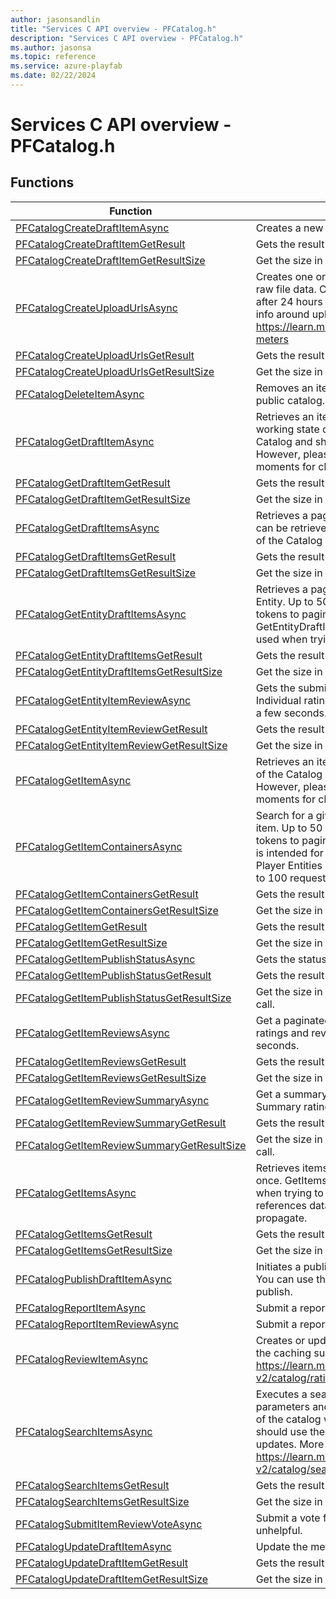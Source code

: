 ```yaml
---
author: jasonsandlin
title: "Services C API overview - PFCatalog.h"
description: "Services C API overview - PFCatalog.h"
ms.author: jasonsa
ms.topic: reference
ms.service: azure-playfab
ms.date: 02/22/2024
---
```


# Services C API overview - PFCatalog.h

  
## Functions  

| Function | Description |  
| --- | --- |  
| [PFCatalogCreateDraftItemAsync](functions/pfcatalogcreatedraftitemasync.md) | Creates a new item in the working catalog using provided metadata. |  
| [PFCatalogCreateDraftItemGetResult](functions/pfcatalogcreatedraftitemgetresult.md) | Gets the result of a successful PFCatalogCreateDraftItemAsync call. |  
| [PFCatalogCreateDraftItemGetResultSize](functions/pfcatalogcreatedraftitemgetresultsize.md) | Get the size in bytes needed to store the result of a CreateDraftItem call. |  
| [PFCatalogCreateUploadUrlsAsync](functions/pfcatalogcreateuploadurlsasync.md) | Creates one or more upload URLs which can be used by the client to upload raw file data. Content URls and uploaded content will be garbage collected after 24 hours if not attached to a draft or published item. Detailed pricing info around uploading content can be found here: https://learn.microsoft.com/gaming/playfab/features/pricing/meters/catalog-meters |  
| [PFCatalogCreateUploadUrlsGetResult](functions/pfcatalogcreateuploadurlsgetresult.md) | Gets the result of a successful PFCatalogCreateUploadUrlsAsync call. |  
| [PFCatalogCreateUploadUrlsGetResultSize](functions/pfcatalogcreateuploadurlsgetresultsize.md) | Get the size in bytes needed to store the result of a CreateUploadUrls call. |  
| [PFCatalogDeleteItemAsync](functions/pfcatalogdeleteitemasync.md) | Removes an item from working catalog and all published versions from the public catalog. |  
| [PFCatalogGetDraftItemAsync](functions/pfcataloggetdraftitemasync.md) | Retrieves an item from the working catalog. This item represents the current working state of the item. GetDraftItem does not work off a cache of the Catalog and should be used when trying to get recent item updates. However, please note that item references data is cached and may take a few moments for changes to propagate. |  
| [PFCatalogGetDraftItemGetResult](functions/pfcataloggetdraftitemgetresult.md) | Gets the result of a successful PFCatalogGetDraftItemAsync call. |  
| [PFCatalogGetDraftItemGetResultSize](functions/pfcataloggetdraftitemgetresultsize.md) | Get the size in bytes needed to store the result of a GetDraftItem call. |  
| [PFCatalogGetDraftItemsAsync](functions/pfcataloggetdraftitemsasync.md) | Retrieves a paginated list of the items from the draft catalog. Up to 50 IDs can be retrieved in a single request. GetDraftItems does not work off a cache of the Catalog and should be used when trying to get recent item updates. |  
| [PFCatalogGetDraftItemsGetResult](functions/pfcataloggetdraftitemsgetresult.md) | Gets the result of a successful PFCatalogGetDraftItemsAsync call. |  
| [PFCatalogGetDraftItemsGetResultSize](functions/pfcataloggetdraftitemsgetresultsize.md) | Get the size in bytes needed to store the result of a GetDraftItems call. |  
| [PFCatalogGetEntityDraftItemsAsync](functions/pfcataloggetentitydraftitemsasync.md) | Retrieves a paginated list of the items from the draft catalog created by the Entity. Up to 50 items can be returned at once. You can use continuation tokens to paginate through results that return greater than the limit. GetEntityDraftItems does not work off a cache of the Catalog and should be used when trying to get recent item updates. |  
| [PFCatalogGetEntityDraftItemsGetResult](functions/pfcataloggetentitydraftitemsgetresult.md) | Gets the result of a successful PFCatalogGetEntityDraftItemsAsync call. |  
| [PFCatalogGetEntityDraftItemsGetResultSize](functions/pfcataloggetentitydraftitemsgetresultsize.md) | Get the size in bytes needed to store the result of a GetEntityDraftItems call. |  
| [PFCatalogGetEntityItemReviewAsync](functions/pfcataloggetentityitemreviewasync.md) | Gets the submitted review for the specified item by the authenticated entity. Individual ratings and reviews data update in near real time with delays within a few seconds. |  
| [PFCatalogGetEntityItemReviewGetResult](functions/pfcataloggetentityitemreviewgetresult.md) | Gets the result of a successful PFCatalogGetEntityItemReviewAsync call. |  
| [PFCatalogGetEntityItemReviewGetResultSize](functions/pfcataloggetentityitemreviewgetresultsize.md) | Get the size in bytes needed to store the result of a GetEntityItemReview call. |  
| [PFCatalogGetItemAsync](functions/pfcataloggetitemasync.md) | Retrieves an item from the public catalog. GetItem does not work off a cache of the Catalog and should be used when trying to get recent item updates. However, please note that item references data is cached and may take a few moments for changes to propagate. |  
| [PFCatalogGetItemContainersAsync](functions/pfcataloggetitemcontainersasync.md) | Search for a given item and return a set of bundles and stores containing the item. Up to 50 items can be returned at once. You can use continuation tokens to paginate through results that return greater than the limit. This API is intended for tooling/automation scenarios and has a reduced RPS with Player Entities limited to 30 requests in 300 seconds and Title Entities limited to 100 requests in 10 seconds. |  
| [PFCatalogGetItemContainersGetResult](functions/pfcataloggetitemcontainersgetresult.md) | Gets the result of a successful PFCatalogGetItemContainersAsync call. |  
| [PFCatalogGetItemContainersGetResultSize](functions/pfcataloggetitemcontainersgetresultsize.md) | Get the size in bytes needed to store the result of a GetItemContainers call. |  
| [PFCatalogGetItemGetResult](functions/pfcataloggetitemgetresult.md) | Gets the result of a successful PFCatalogGetItemAsync call. |  
| [PFCatalogGetItemGetResultSize](functions/pfcataloggetitemgetresultsize.md) | Get the size in bytes needed to store the result of a GetItem call. |  
| [PFCatalogGetItemPublishStatusAsync](functions/pfcataloggetitempublishstatusasync.md) | Gets the status of a publish of an item. |  
| [PFCatalogGetItemPublishStatusGetResult](functions/pfcataloggetitempublishstatusgetresult.md) | Gets the result of a successful PFCatalogGetItemPublishStatusAsync call. |  
| [PFCatalogGetItemPublishStatusGetResultSize](functions/pfcataloggetitempublishstatusgetresultsize.md) | Get the size in bytes needed to store the result of a GetItemPublishStatus call. |  
| [PFCatalogGetItemReviewsAsync](functions/pfcataloggetitemreviewsasync.md) | Get a paginated set of reviews associated with the specified item. Individual ratings and reviews data update in near real time with delays within a few seconds. |  
| [PFCatalogGetItemReviewsGetResult](functions/pfcataloggetitemreviewsgetresult.md) | Gets the result of a successful PFCatalogGetItemReviewsAsync call. |  
| [PFCatalogGetItemReviewsGetResultSize](functions/pfcataloggetitemreviewsgetresultsize.md) | Get the size in bytes needed to store the result of a GetItemReviews call. |  
| [PFCatalogGetItemReviewSummaryAsync](functions/pfcataloggetitemreviewsummaryasync.md) | Get a summary of all ratings and reviews associated with the specified item. Summary ratings data is cached with update data coming within 15 minutes. |  
| [PFCatalogGetItemReviewSummaryGetResult](functions/pfcataloggetitemreviewsummarygetresult.md) | Gets the result of a successful PFCatalogGetItemReviewSummaryAsync call. |  
| [PFCatalogGetItemReviewSummaryGetResultSize](functions/pfcataloggetitemreviewsummarygetresultsize.md) | Get the size in bytes needed to store the result of a GetItemReviewSummary call. |  
| [PFCatalogGetItemsAsync](functions/pfcataloggetitemsasync.md) | Retrieves items from the public catalog. Up to 50 items can be returned at once. GetItems does not work off a cache of the Catalog and should be used when trying to get recent item updates. However, please note that item references data is cached and may take a few moments for changes to propagate. |  
| [PFCatalogGetItemsGetResult](functions/pfcataloggetitemsgetresult.md) | Gets the result of a successful PFCatalogGetItemsAsync call. |  
| [PFCatalogGetItemsGetResultSize](functions/pfcataloggetitemsgetresultsize.md) | Get the size in bytes needed to store the result of a GetItems call. |  
| [PFCatalogPublishDraftItemAsync](functions/pfcatalogpublishdraftitemasync.md) | Initiates a publish of an item from the working catalog to the public catalog. You can use the GetItemPublishStatus API to track the state of the item publish. |  
| [PFCatalogReportItemAsync](functions/pfcatalogreportitemasync.md) | Submit a report for an item, indicating in what way the item is inappropriate. |  
| [PFCatalogReportItemReviewAsync](functions/pfcatalogreportitemreviewasync.md) | Submit a report for a review |  
| [PFCatalogReviewItemAsync](functions/pfcatalogreviewitemasync.md) | Creates or updates a review for the specified item. More information around the caching surrounding item ratings and reviews can be found here: https://learn.microsoft.com/gaming/playfab/features/economy-v2/catalog/ratings#ratings-design-and-caching |  
| [PFCatalogSearchItemsAsync](functions/pfcatalogsearchitemsasync.md) | Executes a search against the public catalog using the provided search parameters and returns a set of paginated results. SearchItems uses a cache of the catalog with item updates taking up to a few minutes to propagate. You should use the GetItem API for when trying to immediately get recent item updates. More information about the Search API can be found here: https://learn.microsoft.com/gaming/playfab/features/economy-v2/catalog/search |  
| [PFCatalogSearchItemsGetResult](functions/pfcatalogsearchitemsgetresult.md) | Gets the result of a successful PFCatalogSearchItemsAsync call. |  
| [PFCatalogSearchItemsGetResultSize](functions/pfcatalogsearchitemsgetresultsize.md) | Get the size in bytes needed to store the result of a SearchItems call. |  
| [PFCatalogSubmitItemReviewVoteAsync](functions/pfcatalogsubmititemreviewvoteasync.md) | Submit a vote for a review, indicating whether the review was helpful or unhelpful. |  
| [PFCatalogUpdateDraftItemAsync](functions/pfcatalogupdatedraftitemasync.md) | Update the metadata for an item in the working catalog. |  
| [PFCatalogUpdateDraftItemGetResult](functions/pfcatalogupdatedraftitemgetresult.md) | Gets the result of a successful PFCatalogUpdateDraftItemAsync call. |  
| [PFCatalogUpdateDraftItemGetResultSize](functions/pfcatalogupdatedraftitemgetresultsize.md) | Get the size in bytes needed to store the result of a UpdateDraftItem call. |  
